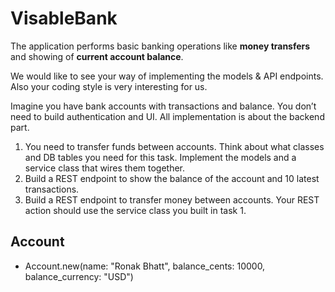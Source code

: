 # VisableBank

The application performs basic banking operations like **money transfers** and showing of **current account balance**.

We would like to see your way of implementing the models & API endpoints. Also your coding style is very interesting for us.

Imagine you have bank accounts with transactions and balance. You don’t need to build authentication and UI. All implementation is about the backend part.

1. You need to transfer funds between accounts. Think about what classes and DB tables you need for this task. Implement the models and a service class that wires them together.
2. Build a REST endpoint to show the balance of the account and 10 latest transactions.
3. Build a REST endpoint to transfer money between accounts. Your REST action should use the service class you built in task 1.




## Account
- Account.new(name: "Ronak Bhatt", balance_cents: 10000, balance_currency: "USD")
